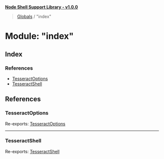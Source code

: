 **[Node Shell Support Library - v1.0.0](../README.md)**

> [Globals](../globals.md) / "index"

# Module: "index"

## Index

### References

* [TesseractOptions](_index_.md#tesseractoptions)
* [TesseractShell](_index_.md#tesseractshell)

## References

### TesseractOptions

Re-exports: [TesseractOptions](../interfaces/_tesseractshell_.tesseractoptions.md)

___

### TesseractShell

Re-exports: [TesseractShell](../classes/_tesseractshell_.tesseractshell.md)

